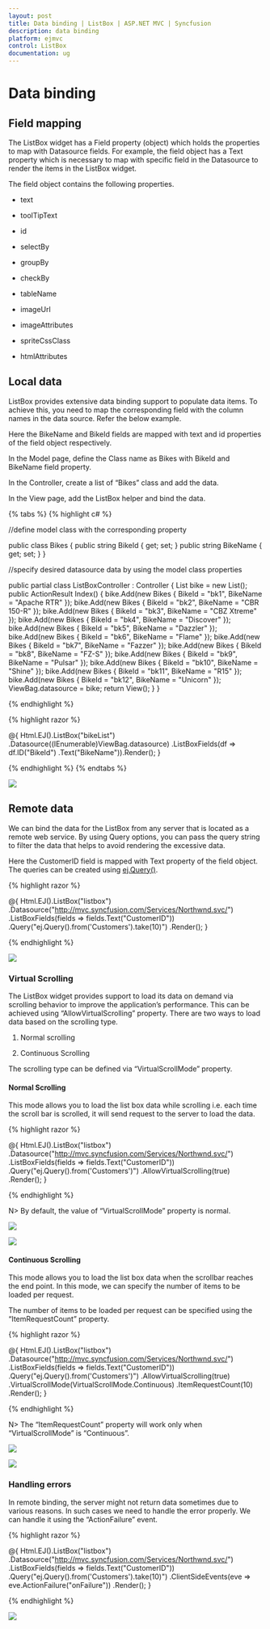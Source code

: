 ```yaml
---
layout: post
title: Data binding | ListBox | ASP.NET MVC | Syncfusion
description: data binding 
platform: ejmvc
control: ListBox
documentation: ug
---
```


# Data binding 

## Field mapping

The ListBox widget has a Field property (object) which holds the properties to map with Datasource fields. For example, the field object has a Text property which is necessary to map with specific field in the Datasource to render the items in the ListBox widget.

The field object contains the following properties.

* text

* toolTipText

* id

* selectBy

* groupBy

* checkBy

* tableName

* imageUrl

* imageAttributes

* spriteCssClass

* htmlAttributes

## Local data

ListBox provides extensive data binding support to populate data items. To achieve this, you need to map the corresponding field with the column names in the data source. Refer the below example.

Here the BikeName and BikeId fields are mapped with text and id properties of the field object respectively. 

In the Model page, define the Class name as Bikes with BikeId and BikeName field property.

In the Controller, create a list of “Bikes” class and add the data.

In the View page, add the ListBox helper and bind the data.

{% tabs %}
{% highlight c# %}

//define model class with the corresponding property

public class Bikes
    {
        public string BikeId { get; set; }
        public string BikeName { get; set; }
    }
    
//specify desired datasource data by using the model class properties

public partial class ListBoxController : Controller
    {
        List<Bikes> bike = new List<Bikes>();
        public ActionResult Index()
        {
            bike.Add(new Bikes { BikeId = "bk1", BikeName = "Apache RTR" });
            bike.Add(new Bikes { BikeId = "bk2", BikeName = "CBR 150-R" });
            bike.Add(new Bikes { BikeId = "bk3", BikeName = "CBZ Xtreme" });
            bike.Add(new Bikes { BikeId = "bk4", BikeName = "Discover" });
            bike.Add(new Bikes { BikeId = "bk5", BikeName = "Dazzler" });
            bike.Add(new Bikes { BikeId = "bk6", BikeName = "Flame" });
            bike.Add(new Bikes { BikeId = "bk7", BikeName = "Fazzer" });
            bike.Add(new Bikes { BikeId = "bk8", BikeName = "FZ-S" });
            bike.Add(new Bikes { BikeId = "bk9", BikeName = "Pulsar" });
            bike.Add(new Bikes { BikeId = "bk10", BikeName = "Shine" });
            bike.Add(new Bikes { BikeId = "bk11", BikeName = "R15" });
            bike.Add(new Bikes { BikeId = "bk12", BikeName = "Unicorn" });
            ViewBag.datasource = bike;
            return View();
        }
    }


{% endhighlight %}

{% highlight razor %}

@{
    Html.EJ().ListBox("bikeList")
        .Datasource((IEnumerable<Bikes>)ViewBag.datasource)
        .ListBoxFields(df => df.ID("BikeId")
        .Text("BikeName")).Render();
}


{% endhighlight %}
{% endtabs %}


![](Databinding_images\Databinding_img1.png)


## Remote data

We can bind the data for the ListBox from any server that is located as a remote web service. By using Query options, you can pass the query string to filter the data that helps to avoid rendering the excessive data. 

Here the CustomerID field is mapped with Text property of the field object. The queries can be created using [ej.Query()](http://help.syncfusion.com/js/datamanager/query).

{% highlight razor %}

@{
    Html.EJ().ListBox("listbox")
        .Datasource("http://mvc.syncfusion.com/Services/Northwnd.svc/")
        .ListBoxFields(fields => fields.Text("CustomerID"))
        .Query("ej.Query().from('Customers').take(10)")
        .Render();
}


{% endhighlight %}

![](Databinding_images\Databinding_img2.png)

### Virtual Scrolling

The ListBox widget provides support to load its data on demand via scrolling behavior to improve the application’s performance. This can be achieved using “AllowVirtualScrolling” property. There are two ways to load data based on the scrolling type.

1. Normal scrolling

2. Continuous Scrolling

The scrolling type can be defined via “VirtualScrollMode” property.

#### Normal Scrolling

This mode allows you to load the list box data while scrolling i.e. each time the scroll bar is scrolled, it will send request to the server to load the data.

{% highlight razor %}

@{
    Html.EJ().ListBox("listbox")
        .Datasource("http://mvc.syncfusion.com/Services/Northwnd.svc/")
        .ListBoxFields(fields => fields.Text("CustomerID"))
        .Query("ej.Query().from('Customers')")
        .AllowVirtualScrolling(true)
        .Render();
}


{% endhighlight %}


N> By default, the value of “VirtualScrollMode” property is normal.

![](Databinding_images\Databinding_img3.png)

![](Databinding_images\Databinding_img4.png)

#### Continuous Scrolling

This mode allows you to load the list box data when the scrollbar reaches the end point. In this mode, we can specify the number of items to be loaded per request.

The number of items to be loaded per request can be specified using the “ItemRequestCount” property.

{% highlight razor %}

@{
    Html.EJ().ListBox("listbox")
        .Datasource("http://mvc.syncfusion.com/Services/Northwnd.svc/")
        .ListBoxFields(fields => fields.Text("CustomerID"))
        .Query("ej.Query().from('Customers')")
        .AllowVirtualScrolling(true)
        .VirtualScrollMode(VirtualScrollMode.Continuous)
        .ItemRequestCount(10)
        .Render();
}


{% endhighlight %}


N> The “ItemRequestCount” property will work only when “VirtualScrollMode” is “Continuous”.

![](Databinding_images\Databinding_img5.png)

![](Databinding_images\Databinding_img6.png)


### Handling errors

In remote binding, the server might not return data sometimes due to various reasons. In such cases we need to handle the error properly. We can handle it using the “ActionFailure” event.

{% highlight razor %}


@{
    Html.EJ().ListBox("listbox")
        .Datasource("http://mvc.syncfusion.com/Services/Northwnd.svc/")
        .ListBoxFields(fields => fields.Text("CustomerID"))
        .Query("ej.Query().from('Customers').take(10)")
        .ClientSideEvents(eve => eve.ActionFailure("onFailure"))
        .Render();
}

<script>
    function onFailure(args) {
        //handle errors
    }
</script>



{% endhighlight %}



![](Databinding_images\Databinding_img7.png)



